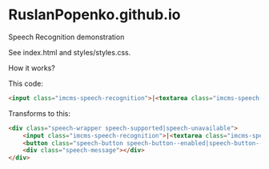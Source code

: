 # RuslanPopenko.github.io
Speech Recognition demonstration

See index.html and styles/styles.css.

How it works?

This code:

```html
<input class="imcms-speech-recognition">|<textarea class="imcms-speech-recognition"></textarea>
```


Transforms to this:

```html
<div class="speech-wrapper speech-supported|speech-unavailable">
    <input class="imcms-speech-recognition">|<textarea class="imcms-speech-recognition"></textarea>
    <button class="speech-button speech-button--enabled|speech-button--disabled"></button>
    <div class="speech-message"></div>
</div>
```